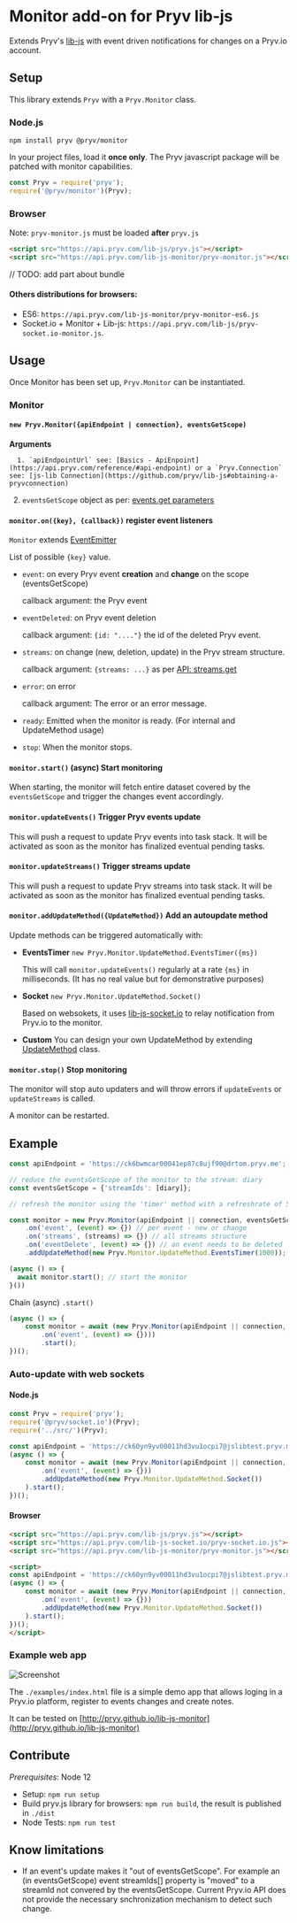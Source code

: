 # Monitor add-on for Pryv lib-js

Extends Pryv's [lib-js](https://github.com/pryv/lib-js) with event driven notifications for changes on a Pryv.io account.

## Setup

This library extends `Pryv` with a `Pryv.Monitor` class.

### Node.js

`npm install pryv @pryv/monitor`

In your project files, load it **once only**. The Pryv javascript package will be patched with monitor capabilities.

```javascript
const Pryv = require('pryv');
require('@pryv/monitor')(Pryv);
```

### Browser

Note: `pryv-monitor.js` must be loaded **after** `pryv.js`

```html
<script src="https://api.pryv.com/lib-js/pryv.js"></script>
<script src="https://api.pryv.com/lib-js-monitor/pryv-monitor.js"></script>
```

// TODO:  add part about bundle

#### Others distributions for browsers:

- ES6: `https://api.pryv.com/lib-js-monitor/pryv-monitor-es6.js` 
- Socket.io + Monitor + Lib-js: `https://api.pryv.com/lib-js/pryv-socket.io-monitor.js`. 

## Usage

Once Monitor has been set up, `Pryv.Monitor` can be instantiated.

### Monitor

#### `new Pryv.Monitor({apiEndpoint | connection}, eventsGetScope)`

**Arguments**

      1. `apiEndpointUrl` see: [Basics - ApiEnpoint](https://api.pryv.com/reference/#api-endpoint) or a `Pryv.Connection` see: [js-lib Connection](https://github.com/pryv/lib-js#obtaining-a-pryvconnection)
  2. `eventsGetScope` object as per: [events.get parameters](https://api.pryv.com/reference/#get-events)

#### `monitor.on({key}, {callback})` register event listeners

`Monitor` extends [EventEmitter](https://nodejs.org/api/events.html#events_class_eventemitter)

List of possible `{key}` value.

- `event`: on every Pryv event **creation** and **change** on the scope (eventsGetScope)

  callback argument: the Pryv event

- `eventDeleted`: on Pryv event deletion

  callback argument: `{id: "...."}` the id of the deleted Pryv event. 

- `streams`: on change (new, deletion, update) in the Pryv stream structure.

  callback argument: `{streams: ...}` as per [API: streams.get](https://api.pryv.com/reference/#get-streams) 

- `error`: on error

  callback argument: The error or an error message.

- `ready`: Emitted when the monitor is ready. (For internal and UpdateMethod usage)

- `stop`: When the monitor stops.

#### `monitor.start()` (async) Start monitoring

When starting, the monitor will fetch entire dataset covered by the `eventsGetScope` and trigger the changes event accordingly.

#### `monitor.updateEvents()` Trigger Pryv events update

This will push a request to update Pryv events into task stack. It will be activated as soon as the monitor has finalized eventual pending tasks.

#### `monitor.updateStreams()` Trigger streams update

This will push a request to update Pryv streams into task stack. It will be activated as soon as the monitor has finalized eventual pending tasks.

#### `monitor.addUpdateMethod({UpdateMethod})` Add an autoupdate method

Update methods can be triggered automatically with:

- **EventsTimer** `new Pryv.Monitor.UpdateMethod.EventsTimer({ms})`

  This will call `monitor.updateEvents()` regularly at a rate `{ms}` in milliseconds.
  (It has no real value but for demonstrative purposes)

- **Socket** `new Pryv.Monitor.UpdateMethod.Socket()` 

  Based on websokets, it uses [lib-js-socket.io](https://github.com/pryv/lib-js-socket.io) to relay notification from Pryv.io to the monitor.

- **Custom** 
  You can design your own UpdateMethod by extending [UpdateMethod](https://github.com/pryv/lib-js-monitor/blob/master/src/UpdateMethod/UpdateMethod.js) class.

#### `monitor.stop()` Stop monitoring

The monitor will stop auto updaters and will throw errors if `updateEvents` or `updateStreams` is called.

A monitor can be restarted.

## Example


```javascript
const apiEndpoint = 'https://ck6bwmcar00041ep87c8ujf90@drtom.pryv.me';

// reduce the eventsGetScope of the monitor to the stream: diary
const eventsGetScope = {'streamIds': [diary]};

// refresh the monitor using the 'timer' method with a refreshrate of 5 seconds

const monitor = new Pryv.Monitor(apiEndpoint || connection, eventsGetScope)
	.on('event', (event) => {}) // per event - new or change
	.on('streams', (streams) => {}) // all streams structure
	.on('eventDelete', (event) => {}) // an event needs to be deleted
	.addUpdateMethod(new Pryv.Monitor.UpdateMethod.EventsTimer(1000)); // add refresh timer

(async () => {
  await monitor.start(); // start the monitor
}())
```

Chain (async) `.start()`

```javascript
(async () => { 
	const monitor = await (new Pryv.Monitor(apiEndpoint || connection, eventsGetScope)
		.on('event', (event) => {})))
		.start();
})();
```

### Auto-update with web sockets

#### Node.js

```javascript
const Pryv = require('pryv');
require('@pryv/socket.io')(Pryv);
require('../src/')(Pryv);

const apiEndpoint = 'https://ck60yn9yv00011hd3vu1ocpi7@jslibtest.pryv.me';
(async () => { 
	const monitor = await (new Pryv.Monitor(apiEndpoint || connection, eventsGetScope)
		.on('event', (event) => {}))
		.addUpdateMethod(new Pryv.Monitor.UpdateMethod.Socket())
	).start();
})();
```

#### Browser

```html
<script src="https://api.pryv.com/lib-js/pryv.js"></script>
<script src="https://api.pryv.com/lib-js-socket.io/pryv-socket.io.js"></script>
<script src="https://api.pryv.com/lib-js-monitor/pryv-monitor.js"></script>

<script>
const apiEndpoint = 'https://ck60yn9yv00011hd3vu1ocpi7@jslibtest.pryv.me';
(async () => { 
	const monitor = await (new Pryv.Monitor(apiEndpoint || connection, eventsGetScope)
		.on('event', (event) => {}))
		.addUpdateMethod(new Pryv.Monitor.UpdateMethod.Socket())
	).start();
})();
</script>
```



### Example web app

![Screenshot](https://raw.githubusercontent.com/pryv/lib-js-monitor/master/examples/screenshot.png?token=AAD5VZS6YDZVGRYXY23X6QK7ASAM2)

The `./examples/index.html` file is a simple demo app that allows loging in a Pryv.io platform, register to events changes and create notes. 

It can be tested on [http://pryv.github.io/lib-js-monitor](http://pryv.github.io/lib-js-monitor) 

## Contribute

*Prerequisites*: Node 12

- Setup: `npm run setup`
- Build pryv.js library for browsers: `npm run build`, the result is published in `./dist`
- Node Tests: `npm run test`

## Know limitations

- If an event's update makes it "out of eventsGetScope". For example an (in eventsGetScope) event streamIds[] property is "moved" to a streamId not convered by the eventsGetScope. Current Pryv.io API does not provide the necessary snchronization mechanism to detect such change.
